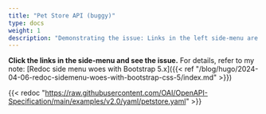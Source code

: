 ```yaml
---
title: "Pet Store API (buggy)"
type: docs
weight: 1
description: "Demonstrating the issue: Links in the left side-menu are not working."
---
```


**Click the links in the side-menu and see the issue.** For details, refer to my note: [Redoc side menu woes with Bootstrap 5.x]({{< ref "/blog/hugo/2024-04-06-redoc-sidemenu-woes-with-bootstrap-css-5/index.md" >}})

{{< redoc "https://raw.githubusercontent.com/OAI/OpenAPI-Specification/main/examples/v2.0/yaml/petstore.yaml" >}}